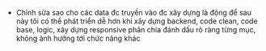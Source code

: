 - Chỉnh sửa sao cho các data đc truyền vào đc xây dựng là động để sau này tôi có thể phát triển dễ hơn khi xây dựng backend, code clean, code base, logic, xây dựng responsive phân chia đánh dấu rõ ràng từng mục, không ảnh hưởng tới chức năng khác